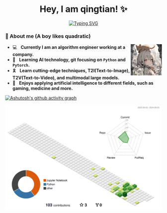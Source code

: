 <div align="center">

# Hey, I am qingtian! ✨

<a href="https://github.com/qingtian5"><img src="https://readme-typing-svg.demolab.com?font=Fira+Code&pause=1000&color=233AF7&center=true&random=false&width=435&lines=Hey%2C+it's+me%F0%9F%91%8B;I+love+AI%F0%9F%94%AD" alt="Typing SVG" /></a>

</div>

<!-- <table>
<tr><td> -->

### 👻 About me (A boy likes quadratic)

<img align="right" width="100" src="./assets/00236-1769824488_sq.jpeg" />

  - 💻 &nbsp; **Currently I am an algorithm engineer working at a company.**
  - 👏 &nbsp; **Learning AI technology, git focusing on `Python` and `Pytorch`.**
  - 🎗️ &nbsp; **Learn cutting-edge techniques, T2I(Text-to-Image), T2V(Text-to-Video), and multimodal large models.**
  - 🧩 &nbsp; **Enjoys applying artificial intelligence to different fields, such as gaming, medicine and more.**


[![Ashutosh's github activity graph](https://github-readme-activity-graph.vercel.app/graph?username=qingtian5&theme=github-light)](https://github.com/qingtian5)

![](profile-3d-contrib/profile-green.svg)


<!-- </td></tr> -->

<!--
**qingtian5/qingtian5** is a ✨ _special_ ✨ repository because its `README.md` (this file) appears on your GitHub profile.

Here are some ideas to get you started:

- 🔭 I’m currently working on ...
- 🌱 I’m currently learning ...
- 👯 I’m looking to collaborate on ...
- 🤔 I’m looking for help with ...
- 💬 Ask me about ...
- 📫 How to reach me: ...
- 😄 Pronouns: ...
- ⚡ Fun fact: ...
-->

